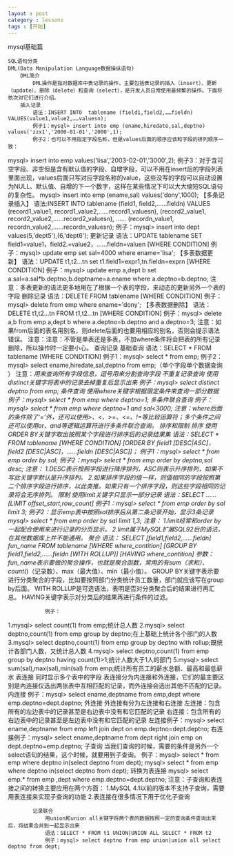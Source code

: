 ```yaml
---
layout : post
category : lessons
tags : [开始]
---
```


mysql基础篇

    SQL语句分类
    DML(Data Manipulation Language数据操纵语句)
        DML简介
            DML操作是指对数据库中表记录的操作，主要包括表记录的插入（insert）、更新（update）、删除（delete）和查询（select），是开发人员日常使用最频繁的操作。下面将依次对它们进行介绍。
        插入记录
            语法：INSERT INTO  tablename (field1,field2,……fieldn) VALUES(value1,value2,……valuesn);
            例子1：mysql> insert into emp (ename,hiredate,sal,deptno) values('zzx1','2000-01-01','2000',1);
            例子2：也可以不用指定字段名称，但是values后面的顺序应该和字段的排列顺序一致： 
mysql> insert into emp  values('lisa','2003-02-01','3000',2); 
            例子3：对于含可空字段、非空但是含有默认值的字段、自增字段，可以不用在insert后的字段列表里面出现，values后面只写对应字段名称的value，这些没写的字段可以自动设置为NULL、默认值、自增的下一个数字，这样在某些情况下可以大大缩短SQL语句的复杂性。 
mysql> insert into emp  (ename,sal) values('dony',1000);
            【多条记录插入】
语法:INSERT INTO  tablename  (field1, field2,……fieldn)
VALUES
(record1_value1, record1_value2,……record1_valuesn),
(record2_value1, record2_value2,……record2_valuesn),
……
(recordn_value1, recordn_value2,……recordn_valuesn);
例子：mysql> insert into dept values(5,'dept5'),(6,'dept6');
        更新记录
            语法：UPDATE tablename SET field1=value1，field2.=value2，……fieldn=valuen [WHERE CONDITION]
            例子：mysql> update emp set sal=4000 where ename='lisa';
            【多表数据更新】
语法：UPDATE t1,t2…tn set t1.field1=expr1,tn.fieldn=exprn  [WHERE CONDITION]
例子：mysql> update emp a,dept b set a.sal=a.sal*b.deptno,b.deptname=a.ename where a.deptno=b.deptno;
            注意：多表更新的语法更多地用在了根据一个表的字段，来动态的更新另外一个表的字段
        删除记录
            语法：DELETE FROM tablename [WHERE CONDITION]
            例子：mysql> delete from emp where ename='dony';
            【多表数据删除】
语法：DELETE t1,t2…tn FROM t1,t2…tn [WHERE CONDITION]
例子：mysql> delete a,b from emp a,dept b where a.deptno=b.deptno and a.deptno=3;
注意：如果from后面的表名用别名，则delete后面的也要用相应的别名，否则会提示语法错误。
            注意：注意：不管是单表还是多表，不加where条件将会把表的所有记录删除，所以操作时一定要小心。
        查询记录
            基础查询
                语法：SELECT * FROM tablename [WHERE CONDITION]
                例子1：mysql> select * from emp;
                例子2：mysql> select ename,hiredate,sal,deptno from emp;（单个字段单个数据查询 ）
                注意：*用来查询所有字段信息，逗号用来分割查询字段
            不重复记录查询
                使用distinct关键字将表中的记录去掉重复后显示出来
                例子：mysql> select distinct deptno from emp;
            条件查询
                使用where关键字根据限定条件来查询一部分数据
                例子：mysql> select * from emp where deptno=1;
                多条件联合查询
例子：mysql> select * from emp where deptno=1 and sal<3000;
注意：where后面的条件除了‘=’外，还可以使用>、<、>=、<=、!=等比较运算符；多个条件之间还可以使用or、and等逻辑运算符进行多条件联合查询。
            排序和限制
                排序
                    使用ORDER BY关键字取出按照某个字段进行排序后的记录结果集
                    语法：SELECT * FROM tablename [WHERE CONDITION] [ORDER BY field1 [DESC|ASC]，field2 [DESC|ASC]，……fieldn [DESC|ASC]]；
                    例子1：mysql> select * from emp order by sal;
                    例子2：mysql> select * from emp order by deptno,sal desc;
                    注意：
1.DESC表示按照字段进行降序排列，ASC则表示升序排列，如果不写此关键字默认是升序排列。
2.如果排序字段的值一样，则值相同的字段按照第二个排序字段进行排序，以此类推。如果只有一个排序字段，则这些字段相同的记录将会无序排列。
                限制
                    使用limit关键字只显示一部分记录
                    语法：SELECT ……[LIMIT offset_start,row_count]
                    例子1：mysql> select * from emp order by sal limit 3;
                    例子2：显示emp表中按照sal排序后从第二条记录开始，显示3条记录
mysql> select * from emp order by sal limit 1,3;
                    注意：
1.limit经常和order by一起配合使用来进行记录的分页显示。
2.limit属于MySQL扩展SQL92后的语法，在其他数据库上并不能通用。
            聚合
                语法： SELECT [field1,field2,……fieldn] fun_name  FROM tablename [WHERE where_contition] [GROUP BY field1,field2,……fieldn [WITH ROLLUP]] [HAVING where_contition] 
                参数：
fun_name表示要做的聚合操作，也就是聚合函数，常用的有sum（求和）、count(*)（记录数）、max（最大值）、min（最小值）。
GROUP BY关键字表示要进行分类聚合的字段，比如要按照部门分类统计员工数量，部门就应该写在group by后面。
WITH ROLLUP是可选语法，表明是否对分类聚合后的结果进行再汇总。
HAVING关键字表示对分类后的结果再进行条件的过滤。

                例子：
1.mysql> select count(1) from emp;统计总人数
2.mysql> select deptno,count(1) from emp group by deptno;在上基础上统计各个部门的人数
3.mysql> select deptno,count(1) from emp group by deptno with rollup;既统计各部门人数，又统计总人数
4.mysql> select deptno,count(1) from emp group by deptno having count(1)>1;统计人数大于1人的部门
5.mysql> select sum(sal),max(sal),min(sal) from emp;统计所有员工的薪水总额、最高和最低薪水
            表连接
                同时显示多个表中的字段
                表连接分为内连接和外连接，它们的最主要区别是內连接仅选出两张表中互相匹配的记录，而外连接会选出其他不匹配的记录。
                内连接
                    例子：mysql> select ename,deptname from emp,dept where emp.deptno=dept.deptno; 
                外连接
                    外连接有分为左连接和右连接
左连接：包含所有的左边表中的记录甚至是右边表中没有和它匹配的记录
右连接：包含所有的右边表中的记录甚至是左边表中没有和它匹配的记录
                    左连接例子：mysql> select ename,deptname from emp left join dept  on  emp.deptno=dept.deptno;
                    右连接例子：mysql> select ename,deptname from dept right join emp on dept.deptno=emp.deptno;
            子查询
                当我们查询的时候，需要的条件是另外一个select语句的结果，这个时候，就要用到子查询。
                例子：mysql> select * from emp where deptno in(select deptno from dept);
                mysql> select * from emp where deptno in(select deptno from dept);
转换为表连接
mysql> select emp.* from emp ,dept where emp.deptno=dept.deptno;
                注意：子查询和表连接之间的转换主要应用在两个方面：
1.MySQL 4.1以前的版本不支持子查询，需要用表连接来实现子查询的功能
2.表连接在很多情况下用于优化子查询

            记录联合
                用union和union all关键字将两个表的数据按照一定的查询条件查询出来后，将结果合并到一起显示出来
                语法：SELECT * FROM t1 UNION|UNION ALL SELECT * FROM t2 
                例子：mysql> select deptno from emp union|union all select deptno from dept;

				